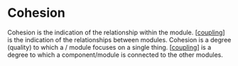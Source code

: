 # Cohesion

Cohesion is the indication of the relationship within the module. [[coupling]] is the indication of the relationships between modules. Cohesion is a degree (quality) to which a / module focuses on a single thing. [[coupling]] is a degree to which a component/module is connected to the other modules.

[//begin]: # "Autogenerated link references for markdown compatibility"
[coupling]: coupling "Coupling"
[//end]: # "Autogenerated link references"

